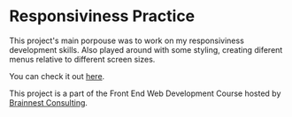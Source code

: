 # Responsiviness Practice

This project's main porpouse was to work on my responsiviness development skills. Also played around with some styling, creating diferent menus relative to different screen sizes.

You can check it out [here](https://dev-wagner-zoccoli.github.io/Responsiviness_Practice/).

This project is a part of the Front End Web Development Course hosted by [Brainnest Consulting](https://www.brainnest.consulting/).

